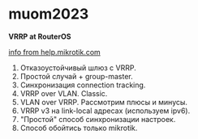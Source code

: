 # muom2023
**VRRP at RouterOS**

[info from help.mikrotik.com](https://help.mikrotik.com/docs/display/ROS/VRRP)

1. Отказоустойчивый шлюз с VRRP.
1. Простой случай + group-master.
1. Синхронизация сonnection tracking.
1. VRRP over VLAN. Classic.
1. VLAN over VRRP. Рассмотрим плюсы и минусы.
1. VRRP v3 на link-local адресах (используем ipv6).
1. "Простой" способ синхронизации настроек.
1. Способ обойтись только mikrotik.
